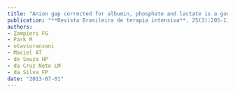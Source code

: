 ```yaml
---
title: "Anion gap corrected for albumin, phosphate and lactate is a good predictor of strong ion gap in critically ill patients: a nested cohort study"
publication: "**Revista Brasileira de terapia intensiva**. 25(3):205-11. <a href='https://doi.org/10.5935/0103-507x.20130036' target='_blank' rel='noopener noreferrer'>10.5935/0103-507x.20130036</a>"
authors:
- Zampieri FG
- Park M
- otavioranzani
- Maciel AT
- de Souza HP
- da Cruz Neto LM
- da Silva FP
date: "2013-07-01"
---
```

